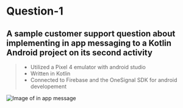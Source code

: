 # Question-1
## A sample customer support question about implementing in app messaging to a Kotlin Android project on its second activity
> - Utilized a Pixel 4 emulator with android studio 
> - Written in Kotlin
> - Connected to Firebase and the OneSignal SDK for android developement

![Image of in app message](https://ibb.co/hZjF54F)
